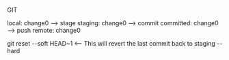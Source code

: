 

GIT

local: change0
--> stage
staging: change0
--> commit
committed: change0
--> push
remote:   change0

git reset --soft HEAD~1  <-- This will revert the last commit back to staging
--hard

